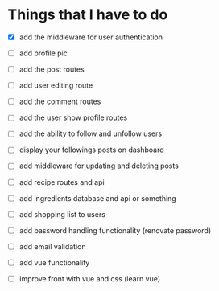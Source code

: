 # Things that I have to do
- [x] add the middleware for user authentication
- [ ] add profile pic
- [ ] add the post routes
- [ ] add user editing route
- [ ] add the comment routes
- [ ] add the user show profile routes
- [ ] add the ability to follow and unfollow users
- [ ] display your followings posts on dashboard
- [ ] add middleware for updating and deleting posts
- [ ] add recipe routes and api
- [ ] add ingredients database and api or something
- [ ] add shopping list to users
- [ ] add password handling functionality (renovate password)
- [ ] add email validation

- [ ] add vue functionality
- [ ] improve front with vue and css (learn vue)